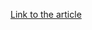 [Link to the article](https://thehackernews.com/2025/07/storm-2603-exploits-sharepoint-flaws-to.html)
